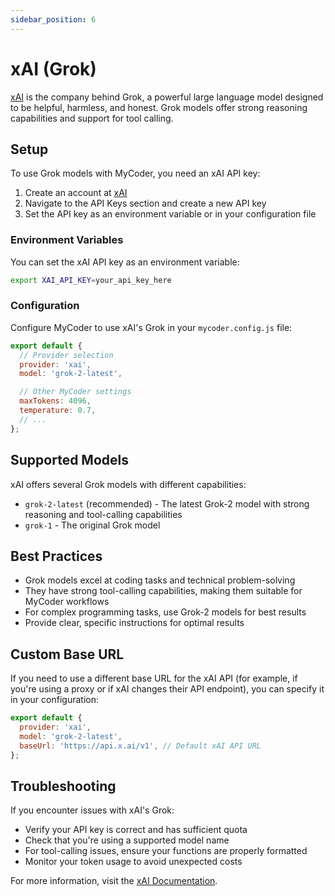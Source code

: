 ```yaml
---
sidebar_position: 6
---
```


# xAI (Grok)

[xAI](https://x.ai/) is the company behind Grok, a powerful large language model designed to be helpful, harmless, and honest. Grok models offer strong reasoning capabilities and support for tool calling.

## Setup

To use Grok models with MyCoder, you need an xAI API key:

1. Create an account at [xAI](https://x.ai/)
2. Navigate to the API Keys section and create a new API key
3. Set the API key as an environment variable or in your configuration file

### Environment Variables

You can set the xAI API key as an environment variable:

```bash
export XAI_API_KEY=your_api_key_here
```

### Configuration

Configure MyCoder to use xAI's Grok in your `mycoder.config.js` file:

```javascript
export default {
  // Provider selection
  provider: 'xai',
  model: 'grok-2-latest',

  // Other MyCoder settings
  maxTokens: 4096,
  temperature: 0.7,
  // ...
};
```

## Supported Models

xAI offers several Grok models with different capabilities:

- `grok-2-latest` (recommended) - The latest Grok-2 model with strong reasoning and tool-calling capabilities
- `grok-1` - The original Grok model

## Best Practices

- Grok models excel at coding tasks and technical problem-solving
- They have strong tool-calling capabilities, making them suitable for MyCoder workflows
- For complex programming tasks, use Grok-2 models for best results
- Provide clear, specific instructions for optimal results

## Custom Base URL

If you need to use a different base URL for the xAI API (for example, if you're using a proxy or if xAI changes their API endpoint), you can specify it in your configuration:

```javascript
export default {
  provider: 'xai',
  model: 'grok-2-latest',
  baseUrl: 'https://api.x.ai/v1', // Default xAI API URL
};
```

## Troubleshooting

If you encounter issues with xAI's Grok:

- Verify your API key is correct and has sufficient quota
- Check that you're using a supported model name
- For tool-calling issues, ensure your functions are properly formatted
- Monitor your token usage to avoid unexpected costs

For more information, visit the [xAI Documentation](https://x.ai/docs).
